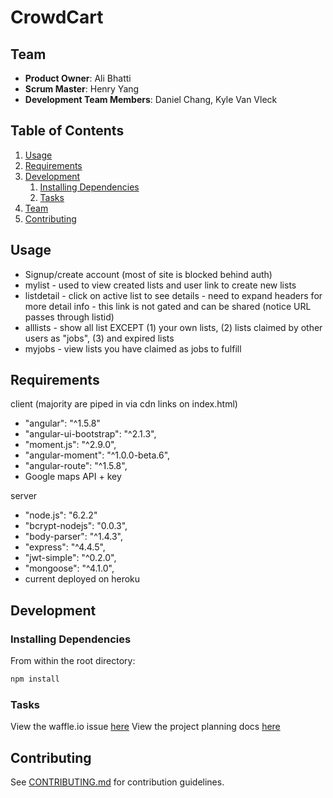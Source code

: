# CrowdCart



## Team

  - __Product Owner__: Ali Bhatti
  - __Scrum Master__: Henry Yang
  - __Development Team Members__: Daniel Chang, Kyle Van Vleck

## Table of Contents

1. [Usage](#Usage)
1. [Requirements](#requirements)
1. [Development](#development)
    1. [Installing Dependencies](#installing-dependencies)
    1. [Tasks](#tasks)
1. [Team](#team)
1. [Contributing](#contributing)

## Usage

- Signup/create account (most of site is blocked behind auth)
- mylist - used to view created lists and user link to create new lists
- listdetail - click on active list to see details - need to expand headers for more detail info - this link is not gated and can be shared (notice URL passes through listid)
- alllists - show all list EXCEPT (1) your own lists, (2) lists claimed by other users as "jobs", (3) and expired lists
- myjobs - view lists you have claimed as jobs to fulfill


## Requirements

client (majority are piped in via cdn links on index.html)
- "angular": "^1.5.8"
- "angular-ui-bootstrap": "^2.1.3",
- "moment.js":  "^2.9.0",
- "angular-moment": "^1.0.0-beta.6",
- "angular-route": "^1.5.8",
- Google maps API + key

server
- "node.js": "6.2.2"
- "bcrypt-nodejs": "0.0.3",
- "body-parser": "^1.4.3",
- "express": "^4.4.5",
- "jwt-simple": "^0.2.0",
- "mongoose": "^4.1.0",
- current deployed on heroku

## Development


### Installing Dependencies

From within the root directory:

```sh
npm install
```

### Tasks

View the waffle.io issue [here](https://waffle.io/Dancing-Penguin/Dancing-Penguin)
View the project planning docs [here](https://docs.google.com/spreadsheets/d/17VOjBqNdDPgaP92LqQ3HTSedvwyuyb4FPGGdkN2sSXo/edit#gid=454523850)


## Contributing

See [CONTRIBUTING.md](CONTRIBUTING.md) for contribution guidelines.
